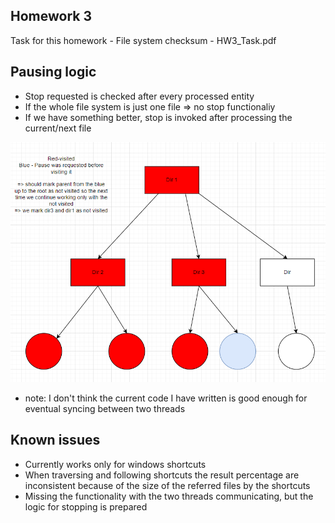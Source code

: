 ## Homework 3

Task for this homework - File system checksum - HW3_Task.pdf

## Pausing logic

- Stop requested is checked after every processed entity
- If the whole file system is just one file => no stop functionaliy
- If we have something better, stop is invoked after processing the current/next file

![alt text](image.png)

- note: I don't think the current code I have written is good enough for eventual syncing between two threads

## Known issues

- Currently works only for windows shortcuts
- When traversing and following shortcuts the result percentage are inconsistent because of the size of the referred files by the shortcuts
- Missing the functionality with the two threads communicating, but the logic for stopping is prepared
